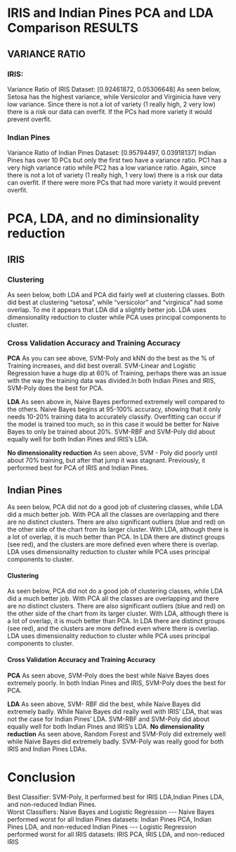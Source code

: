# IRIS and Indian Pines PCA and LDA Comparison RESULTS
## VARIANCE RATIO
### IRIS: 
Variance Ratio of IRIS Dataset: [0.92461872, 0.05306648]
As seen below, Setosa has the highest variance, while Versicolor and Virginicia have very low variance. Since there is not a lot of variety (1 really high, 2 very low) there is a risk our data can overfit. If the PCs had more variety it would prevent overfit.
### Indian Pines
Variance Ratio of Indian Pines Dataset: [0.95794497, 0.03918137]
Indian Pines has over 10 PCs but only the first two have a variance ratio. PC1 has a very high variance ratio while PC2 has a low variance ratio. Again, since there is not a lot of variety (1 really high, 1 very low) there is a risk our data can overfit. If there were more PCs that had more variety it would prevent overfit.

# PCA, LDA, and no diminsionality reduction
## IRIS
### Clustering
As seen below, both LDA and PCA did fairly well at clustering classes. Both did best at clustering “setosa”, while “versicolor” and “virginica” had some overlap. To me it appears that LDA did a slightly better job. LDA uses dimensionality reduction to cluster while PCA uses principal components to cluster.

### Cross Validation Accuracy and Training Accuracy
**PCA**
As you can see above, SVM-Poly and kNN do the best as the % of Training increases, and did best overall. SVM-Linear and Logistic Regression have a huge dip at 60% of Training, perhaps there was an issue with the way the training data was divided.In both Indian Pines and IRIS, SVM-Poly does the best for PCA.

**LDA**
As seen above in, Naive Bayes performed extremely well compared to the others. Naive Bayes begins at 95-100% accuracy, showing that it only needs 10-20% training data to accurately classify. Overfitting can occur if the model is trained too much, so in this case it would be better for Naive Bayes to only be trained about 20%. SVM-RBF and SVM-Poly did about equally well for both Indian Pines and IRIS’s LDA.

**No dimensionality reduction**
As seen above, SVM - Poly did poorly until about 70% training, but after that jump it was stagnant. Previously, it performed best for PCA of IRIS and Indian Pines.  

## Indian Pines
As seen below, PCA did not do a good job of clustering classes, while LDA did a much better job. With PCA all the classes are overlapping and there are no distinct clusters. There are also significant outliers (blue and red) on the other side of the chart from its larger cluster. With LDA, although there is a lot of overlap, it is much better than PCA. In LDA there are distinct groups (see red), and the clusters are more defined even where there is overlap. LDA uses dimensionality reduction to cluster while PCA uses principal components to cluster.
#### Clustering
As seen below, PCA did not do a good job of clustering classes, while LDA did a much better job. With PCA all the classes are overlapping and there are no distinct clusters. There are also significant outliers (blue and red) on the other side of the chart from its larger cluster. With LDA, although there is a lot of overlap, it is much better than PCA. In LDA there are distinct groups (see red), and the clusters are more defined even where there is overlap. LDA uses dimensionality reduction to cluster while PCA uses principal components to cluster.

#### Cross Validation Accuracy and Training Accuracy
**PCA**
As seen above, SVM-Poly does the best while Naive Bayes does extremely poorly. In both Indian Pines and IRIS, SVM-Poly does the best for PCA.

**LDA**
As seen above, SVM- RBF did the best, while Naive Bayes did extremely badly. While Naive Bayes did really well with IRIS’ LDA, that was not the case for Indian Pines’ LDA. SVM-RBF and SVM-Poly did about equally well for both Indian Pines and IRIS’s LDA.
**No dimensionality reduction**
As seen above, Random Forest and SVM-Poly did extremely well while Naive Bayes did extremely badly. SVM-Poly was really good for both IRIS and Indian Pines LDAs.  
# Conclusion
Best Classifier: SVM-Poly, it performed best for IRIS LDA,Indian Pines LDA, and non-reduced Indian Pines.  
Worst Classifiers: Naive Bayes and Logistic Regression
--- Naive Bayes performed worst for all Indian Pines datasets: Indian Pines PCA, Indian Pines LDA, and non-reduced Indian Pines
--- Logistic Regression performed worst for all IRIS datasets: IRIS PCA, IRIS LDA, and non-reduced IRIS
